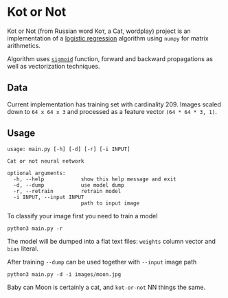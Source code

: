 # Kot or Not

Kot or Not (from Russian word Кот, a Cat, wordplay) project is an implementation
of a [logistic regression](https://en.wikipedia.org/wiki/Logistic_regression)
algorithm using `numpy` for matrix arithmetics.

Algorithm uses [`sigmoid`](https://en.wikipedia.org/wiki/Sigmoid_function)
function, forward and backward propagations as well as vectorization techniques.


## Data

Current implementation has training set with cardinality 209. Images scaled
down to `64 x 64 x 3` and processed as a feature vector `(64 * 64 * 3, 1)`.


## Usage

```
usage: main.py [-h] [-d] [-r] [-i INPUT]

Cat or not neural network

optional arguments:
  -h, --help            show this help message and exit
  -d, --dump            use model dump
  -r, --retrain         retrain model
  -i INPUT, --input INPUT
                        path to input image
```

To classify your image first you need to train a model

```
python3 main.py -r
```

The model will be dumped into a flat text files: `weights` column vector
and `bias` literal.

After training `--dump` can be used together with `--input` image path

```
python3 main.py -d -i images/moon.jpg
```

Baby can Moon is certainly a cat, and `kot-or-not` NN things the same.